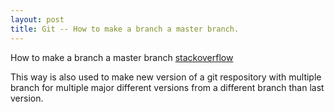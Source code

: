 ```yaml
---
layout: post
title: Git -- How to make a branch a master branch.
---
```


How to make a branch a master branch [stackoverflow](https://stackoverflow.com/questions/2763006/make-the-current-git-branch-a-master-branch)

This way is also used to make new version of a git respository with multiple branch for multiple major different versions from a different branch than last version.